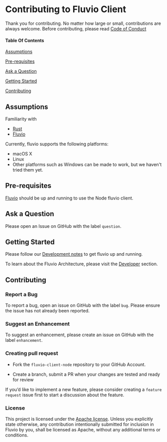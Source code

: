 # Contributing to Fluvio Client

Thank you for contributing. No matter how large or small, contributions are always welcome. Before contributing, please read [Code of Conduct](CODE-OF-CONDUCT.md)

#### Table Of Contents

[Assumptions](#assumptions)

[Pre-requisites](#pre-requisites)

[Ask a Question](#ask-a-question)

[Getting Started](#getting-started)

[Contributing](#contributing)

## Assumptions
Familiarity with
- [Rust](https://www.rust-lang.org)
- [Fluvio](https://www.fluvio.io/docs)

Currently, fluvio supports the following platforms:
- macOS X
- Linux
- Other platforms such as Windows can be made to work, but we haven't tried them yet.

## Pre-requisites
[Fluvio](https://github.com/infinyon/fluvio) should be up and running to use the Node fluvio client.

## Ask a Question

Please open an Issue on GitHub with the label `question`.

## Getting Started

Please follow our [Development notes](https://github.com/infinyon/fluvio-client-node/blob/master/DEVELOPING.md) to get fluvio up and running.

To learn about the Fluvio Architecture, please visit the [Developer](https://github.com/infinyon/fluvio/blob/master/DEVELOPER.md) section.

## Contributing

### Report a Bug

To report a bug, open an issue on GitHub with the label `bug`. Please ensure the issue has not already been reported.

### Suggest an Enhancement

To suggest an enhancement, please create an issue on GitHub with the label `enhancement`.

### Creating pull request

- Fork the `fluvio-client-node` repository to your GitHub Account.

- Create a branch, submit a PR when your changes are tested and ready for review

If you’d like to implement a new feature, please consider creating a `feature request` issue first to start a discussion about the feature.

### License

This project is licensed under the [Apache license](LICENSE). Unless you explicitly state otherwise, any contribution intentionally submitted for inclusion in Fluvio by you, shall be licensed as Apache, without any additional terms or conditions.
